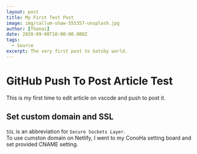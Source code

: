 ```yaml
---
layout: post
title: My First Test Post
image: img/callum-shaw-555357-unsplash.jpg
author: [Thanai]
date: 2020-09-08T10:00:00.000Z
tags:
  - Source
excerpt: The very first post to Gatsby world.
---
```


# GitHub Push To Post Article Test

This is my first time to edit article on vscode and push to post it.

## Set custom domain and SSL

`SSL` is an abbreviation for `Secure Sockets Layer`.  
To use cumston domain on Netlify, I went to my ConoHa setting board and set provided CNAME setting.
